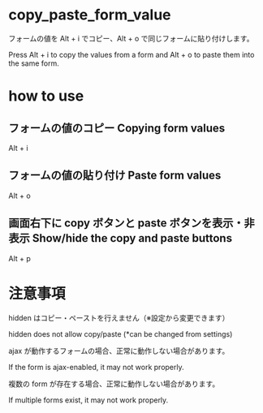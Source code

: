 # copy_paste_form_value
フォームの値を Alt + i でコピー、Alt + o で同じフォームに貼り付けします。

Press Alt + i to copy the values from a form and Alt + o to paste them into the same form.

# how to use

## フォームの値のコピー Copying form values

Alt + i

## フォームの値の貼り付け Paste form values

Alt + o

## 画面右下に copy ボタンと paste ボタンを表示・非表示  Show/hide the copy and paste buttons

Alt + p

# 注意事項

hidden はコピー・ペーストを行えません（※設定から変更できます）

hidden does not allow copy/paste (*can be changed from settings)

ajax が動作するフォームの場合、正常に動作しない場合があります。

If the form is ajax-enabled, it may not work properly.

複数の form が存在する場合、正常に動作しない場合があります。

If multiple forms exist, it may not work properly.
